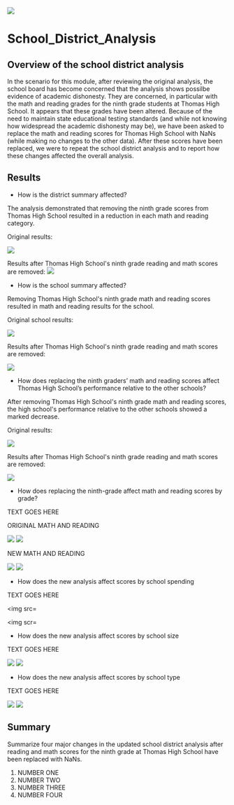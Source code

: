 <!-- Photo below by Element5 Digital from Pexels -->
<img src=https://github.com/tn64/School_District_Analysis/blob/main/Resources/pexels-element-digital-1370295.jpg>

# School_District_Analysis

## Overview of the school district analysis
In the scenario for this module, after reviewing the original analysis, the school board has become concerned that the analysis shows possilbe evidence of academic dishonesty. They are concerned, in particular with the math and reading grades for the ninth grade students at Thomas High School. It appears that these grades have been altered. Because of the need to maintain state educational testing standards (and while not knowing how widespread the academic dishonesty may be), we have been asked  to replace the math and reading scores for Thomas High School with NaNs (while making no changes to the other data). After these scores have been replaced, we were to repeat the school district analysis and to  report how these changes affected the overall analysis.

## Results 

- How is the district summary affected?

The analysis demonstrated that removing the ninth grade scores from Thomas High School resulted in a reduction in each math and reading category.

Original results:

<img src=https://github.com/tn64/School_District_Analysis/blob/main/Resources/District_summary_original.png>

Results after Thomas High School's ninth grade reading and math scores are removed:
<img src=https://github.com/tn64/School_District_Analysis/blob/main/Resources/District_summary_new.png>


- How is the school summary affected?

Removing Thomas High School's ninth grade math and reading scores resulted in math and reading results for the school.

Original school results:

<img src=https://github.com/tn64/School_District_Analysis/blob/main/Resources/Thomas%20_per_school_original.png>

Results after Thomas High School's ninth grade reading and math scores are removed:

<img src=https://github.com/tn64/School_District_Analysis/blob/main/Resources/Thomas_per_school_new2.png>


- How does replacing the ninth graders’ math and reading scores affect Thomas High School’s performance relative to the other schools?

After removing Thomas High School's ninth grade math and reading scores, the high school's performance relative to the other schools showed a marked decrease.

Original results:

<img src=https://github.com/tn64/School_District_Analysis/blob/main/Resources/Cp_other_schools_original.png>

Results after Thomas High School's ninth grade reading and math scores are removed:

<img src=https://github.com/tn64/School_District_Analysis/blob/main/Resources/cp_other_schools_new2.png>


- How does replacing the ninth-grade affect math and reading scores by grade? 

TEXT GOES HERE

ORIGINAL MATH AND READING

<img src=https://github.com/tn64/School_District_Analysis/blob/main/Resources/math_scores_by_grade_original.png>

<img src=https://github.com/tn64/School_District_Analysis/blob/main/Resources/reading_scores_by_grade_original.png>

NEW MATH AND READING

<img src=https://github.com/tn64/School_District_Analysis/blob/main/Resources/math_scores_by_grade_new.png>

<img src=https://github.com/tn64/School_District_Analysis/blob/main/Resources/reading_scores_by_grade_new.png>


- How does the new analysis affect scores by school spending

TEXT GOES HERE

<img src=

<img scr=

- How does the new analysis affect scores by school size

TEXT GOES HERE

<img src=https://github.com/tn64/School_District_Analysis/blob/main/Resources/size_original.png>

<img src=https://github.com/tn64/School_District_Analysis/blob/main/Resources/size_new.png>


- How does the new analysis affect scores by school type

TEXT GOES HERE

<img src=https://github.com/tn64/School_District_Analysis/blob/main/Resources/type_original.png>

<img src=https://github.com/tn64/School_District_Analysis/blob/main/Resources/type_new.png>


## Summary 

Summarize four major changes in the updated school district analysis after reading and math scores for the ninth grade at Thomas High School have been replaced with NaNs.

1. NUMBER ONE
2. NUMBER TWO
3. NUMBER THREE
4. NUMBER FOUR
